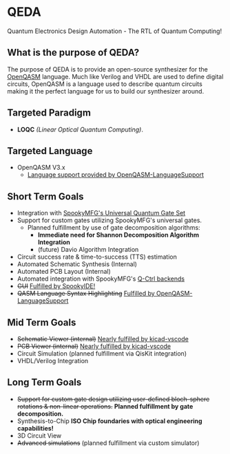# QEDA
Quantum Electronics Design Automation - The RTL of Quantum Computing!

## What is the purpose of QEDA?
The purpose of QEDA is to provide an open-source synthesizer for the [OpenQASM](https://github.com/Qiskit/openqasm) language. Much like Verilog and VHDL are used to define digital circuits, OpenQASM is a language used to describe quantum circuits making it the perfect language for us to build our synthesizer around.

## Targeted Paradigm
* **LOQC** *(Linear Optical Quantum Computing)*.

## Targeted Language
* OpenQASM V3.x 
  - [Language support provided by OpenQASM-LanguageSupport](https://github.com/NoahGWood/OpenQASM-LanguageSupport)

## Short Term Goals
* Integration with [SpookyMFG's Universal Quantum Gate Set](https://github.com/Spooky-Manufacturing/UniversalGateSet)
* Support for custom gates utilizing SpookyMFG's universal gates.
  - Planned fulfillment by use of gate decomposition algorithms:
    - **Immediate need for Shannon Decomposition Algorithm Integration**
    - (future) Davio Algorithm Integration
* Circuit success rate & time-to-success (TTS) estimation 
* Automated Schematic Synthesis (Internal)
* Automated PCB Layout (Internal)
* Automated integration with SpookyMFG's [Q-Ctrl backends](https://github.com/Spooky-Manufacturing/QCtrl)
* ~~GUI~~ [Fulfilled by SpookyIDE!](https://github.com/Spooky-Manufacturing/SpookyIDE)
* ~~QASM Language Syntax Highlighting~~ [Fulfilled by OpenQASM-LanguageSupport](https://github.com/NoahGWood/OpenQASM-LanguageSupport)

## Mid Term Goals
* ~~Schematic Viewer (internal)~~ [Nearly fulfilled by kicad-vscode](https://github.com/NoahGWood/kicad-vscode)
* ~~PCB Viewer (internal)~~ [Nearly fulfilled by kicad-vscode](https://github.com/NoahGWood/kicad-vscode) 
* Circuit Simulation (planned fulfillment via QisKit integration)
* VHDL/Verilog Integration

## Long Term Goals
* ~~Support for custom gate design utilizing user-defined bloch-sphere rotations & non-linear operations.~~ **Planned fulfillment by gate decomposition.**
* Synthesis-to-Chip **ISO Chip foundaries with optical engineering capabilities!**
* 3D Circuit View 
* ~~Advanced simulations~~ (planned fulfillment via custom simulator)
